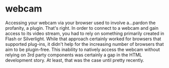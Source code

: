 # webcam
Accessing your webcam via your browser used to involve a...pardon the profanity, a plugin. That's right. In order to connect to a webcam and gain access to its video stream, you had to rely on something primarily created in Flash or Silverlight. While that approach certainly worked for browsers that supported plug-ins, it didn't help for the increasing number of browsers that aim to be plugin-free. This inability to natively access the webcam without relying on 3rd party components was certainly a gap in the HTML development story. At least, that was the case until pretty recently.
